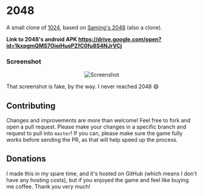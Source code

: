 # 2048
A small clone of [1024](https://play.google.com/store/apps/details?id=com.veewo.a1024), based on [Saming's 2048](http://saming.fr/p/2048/) (also a clone).

<strong>Link to 2048's android APK https://drive.google.com/open?id=1kxpgmQMS7OieiHuoPZfC0fu8S4NJrVCj</strong>

### Screenshot

<p align="center">
  <img src="https://cloud.githubusercontent.com/assets/1175750/8614312/280e5dc2-26f1-11e5-9f1f-5891c3ca8b26.png" alt="Screenshot"/>
</p>

That screenshot is fake, by the way. I never reached 2048 :smile:

## Contributing
Changes and improvements are more than welcome! Feel free to fork and open a pull request. Please make your changes in a specific branch and request to pull into `master`! If you can, please make sure the game fully works before sending the PR, as that will help speed up the process.


## Donations
I made this in my spare time, and it's hosted on GitHub (which means I don't have any hosting costs), but if you enjoyed the game and feel like buying me coffee. Thank you very much!
